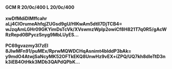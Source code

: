 #### GCM R 20/0c/400 L 20/0c/400
**xwDfMdiDlMffcahr**<br/>**aLj4ClOrumeAhfqjZUGsd9gU/HlKwAm5dtll7DjTCB4=**<br/>**wJzqAmLGHr09GKYimDsTcVk/XVswmzWpIp2owiCf8H821T7q0R5/gAcWRzRepd0BPyczSnyg9MbLUyES...**<br/><br/>
**PC69gvazmy3I7zEI**<br/>**8JlwMFn91/puMEx/RprwMQWDCHqAsnimt4bIddP3bAk=**<br/>**y9mdO4AtwjSaNcyMK52OFTkEKQ8UnwHz9vEX+iZPQ/UQ7kh8dIeTtD3nk3iEB4OtHkk3MDb3QAPdQPbK...**